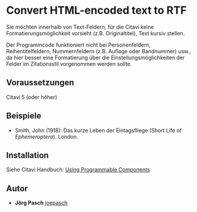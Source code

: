 # Convert HTML-encoded text to RTF
Sie möchten innerhalb von Text-Feldern, für die Citavi keine Formatierungsmöglichkeit vorsieht (z.B. Originaltitel), Text kursiv stellen.
 
Der Programmcode funktioniert nicht bei Personenfeldern, Reihentitelfeldern, Nummernfeldern (z.B. Auflage oder Bandnummer) usw., da hier besser eine Formatierung über die Einstellungsmöglichkeiten der Felder im Zitationsstil vorgenommen werden sollte.

## Voraussetzungen
Citavi 5 (oder höher)

## Beispiele

- Smith, John (1918): Das kurze Leben der Eintagsfliege (Short Life of *Ephemeroptera*). London. 

## Installation
Siehe Citavi Handbuch: [Using Programmable Components](https://www.citavi.com/programmable_components)

## Autor

* **Jörg Pasch** [joepasch](https://github.com/joepasch)
